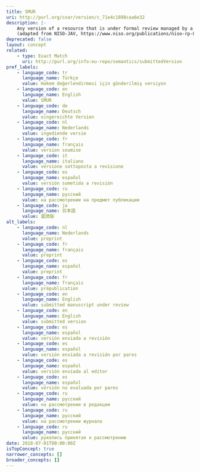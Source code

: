 ```yaml
---
title: SMUR
uri: http://purl.org/coar/version/c_71e4c1898caa6e32
description: |-
    Any version of a resource that is under formal review managed by a socially recognized publishing entity. The entity recognizes its responsibility to provide objective expert review and feedback to the author, and, ultimately, to pass judgment on the fitness of the resource for publication with an “accept” or “reject” decision. May have a version number or date stamp. Content and layout follow publisher’s submission requirements.
    (adapted from NISO-JAV, https://www.niso.org/publications/niso-rp-8-2008-jav)
deprecated: false
layout: concept
related:
    - type: Exact Match
      uri: http://purl.org/info:eu-repo/semantics/submittedVersion
pref_labels:
    - language_code: tr
      language_name: Türkçe
      value: Hakem değerlendirmesi için gönderilmiş versiyon
    - language_code: en
      language_name: English
      value: SMUR
    - language_code: de
      language_name: Deutsch
      value: eingereichte Version
    - language_code: nl
      language_name: Nederlands
      value: ingediende versie
    - language_code: fr
      language_name: français
      value: version soumise
    - language_code: it
      language_name: italiano
      value: versione sottoposta a revisione
    - language_code: es
      language_name: español
      value: versión sometida a revisión
    - language_code: ru
      language_name: русский
      value: на рассмотрении на предмет публикации
    - language_code: ja
      language_name: 日本語
      value: 査読版
alt_labels:
    - language_code: nl
      language_name: Nederlands
      value: preprint
    - language_code: fr
      language_name: français
      value: preprint
    - language_code: es
      language_name: español
      value: preprint
    - language_code: fr
      language_name: français
      value: prépublication
    - language_code: en
      language_name: English
      value: submitted manuscript under review
    - language_code: en
      language_name: English
      value: submitted version
    - language_code: es
      language_name: español
      value: versión enviada a revisión
    - language_code: es
      language_name: español
      value: versión enviada a revisión por pares
    - language_code: es
      language_name: español
      value: versión enviada al editor
    - language_code: es
      language_name: español
      value: versión no evaluada por pares
    - language_code: ru
      language_name: русский
      value: на рассмотрении в редакции
    - language_code: ru
      language_name: русский
      value: на рассмотрении журнала
    - language_code: ru
      language_name: русский
      value: рукопись принятая к рассмотрению
date: 2018-07-01T00:00:00Z
isTopConcept: true
narrower_concepts: []
broader_concepts: []
---
```


